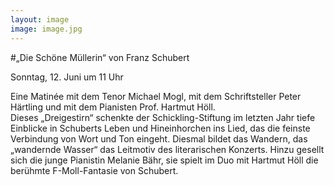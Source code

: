 ```yaml
---
layout: image
image: image.jpg
---
```


\#„Die Schöne Müllerin“ von Franz Schubert 

Sonntag, 12. Juni  um 11 Uhr   

Eine Matinée mit dem Tenor Michael Mogl, mit dem Schriftsteller Peter Härtling und mit dem Pianisten Prof. Hartmut Höll.  
Dieses „Dreigestirn“ schenkte der Schickling-Stiftung im letzten Jahr tiefe Einblicke in Schuberts Leben und Hineinhorchen ins Lied, das die feinste Verbindung von Wort und Ton eingeht. Diesmal bildet das Wandern, das „wandernde Wasser“ das Leitmotiv des literarischen Konzerts. Hinzu gesellt sich die junge Pianistin Melanie Bähr, sie spielt im Duo mit Hartmut Höll die berühmte F-Moll-Fantasie von Schubert.
